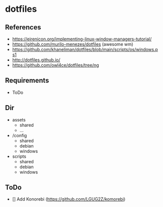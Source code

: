 # dotfiles

## References
 - https://eirenicon.org/implementing-linux-window-managers-tutorial/
 - https://github.com/murilo-menezes/dotfiles (awesome wm)
 - https://github.com/khaneliman/dotfiles/blob/main/scripts/os/windows.ps1
 - http://dotfiles.github.io/
 - https://github.com/owl4ce/dotfiles/tree/ng

## Requirements 
  - ToDo

## Dir
  - assets
    - shared
    - ...
  - /config
    - shared
    - debian
    - windows
  - scripts
    - shared
    - debian
    - windows

## ToDo
  - [] Add Konorebi (https://github.com/LGUG2Z/komorebi)
